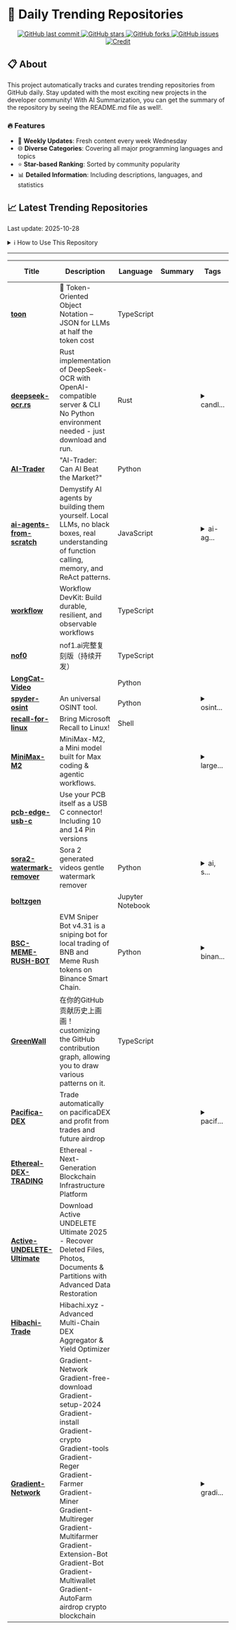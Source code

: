 # 🌟 Daily Trending Repositories

<div align="center">
<a href="https://github.com/marc-ko/daily-trending-repo/commits/main">
    <img src="https://img.shields.io/github/last-commit/marc-ko/daily-trending-repo" alt="GitHub last commit" />
</a>

<a href="https://github.com/marc-ko/daily-trending-repo/stargazers">
    <img src="https://img.shields.io/github/stars/marc-ko/daily-trending-repo" alt="GitHub stars" />
</a>
<a href="https://github.com/marc-ko/daily-trending-repo/network/members">
    <img src="https://img.shields.io/github/forks/marc-ko/daily-trending-repo" alt="GitHub forks" />
</a>
<a href="https://github.com/marc-ko/daily-trending-repo/issues">
    <img src="https://img.shields.io/github/issues/marc-ko/daily-trending-repo" alt="GitHub issues" />
</a>
<a alt="credit" href="https://github.com/zezhishao/DailyArXiv">
 <img src="https://img.shields.io/badge/credit%20-%20Idea%20From%20This%20Repo-blue" alt="Credit">
</a>
</div>

## 📋 About

This project automatically tracks and curates trending repositories from GitHub daily. Stay updated with the most exciting new projects in the developer community! With AI Summarization, you can get the summary of the repository by seeing the README.md file as well!.

### 🔥 Features

- 🔄 **Weekly Updates**: Fresh content every week Wednesday
- 🌐 **Diverse Categories**: Covering all major programming languages and topics
- ⭐ **Star-based Ranking**: Sorted by community popularity
- 📊 **Detailed Information**: Including descriptions, languages, and statistics

## 📈 Latest Trending Repositories

Last update: 2025-10-28

<details>
<summary>ℹ️ How to Use This Repository</summary>

1. **Star & Watch**: Click the 'Star' and 'Watch' buttons to receive weekly email notifications
2. **Browse**: Explore trending repositories organized by popularity
3. **Contribute**: Feel free to open issues or suggest improvements

</details>

---

| **Title** | **Description** | **Language** | **Summary** | **Tags** | **Stars Count** |
| --- | --- | --- | --- | --- | --- |
| **[toon](https://github.com/johannschopplich/toon)** | 🎒 Token-Oriented Object Notation – JSON for LLMs at half the token cost | TypeScript |  |  | 1940 |
| **[deepseek-ocr.rs](https://github.com/TimmyOVO/deepseek-ocr.rs)** | Rust implementation of DeepSeek-OCR with OpenAI-compatible server & CLI No Python environment needed - just download and run. | Rust |  | <details><summary>candl...</summary><p>candle, ocr, ocr-recognition, openai, rust</p></details> | 1100 |
| **[AI-Trader](https://github.com/HKUDS/AI-Trader)** | "AI-Trader: Can AI Beat the Market?" | Python |  |  | 1043 |
| **[ai-agents-from-scratch](https://github.com/pguso/ai-agents-from-scratch)** | Demystify AI agents by building them yourself. Local LLMs, no black boxes, real understanding of function calling, memory, and ReAct patterns. | JavaScript |  | <details><summary>ai-ag...</summary><p>ai-agents, educational, function-calling, llm, llm-agent, node-llama-cpp, react-agent, tutorial</p></details> | 919 |
| **[workflow](https://github.com/vercel/workflow)** | Workflow DevKit: Build durable, resilient, and observable workflows | TypeScript |  |  | 800 |
| **[nof0](https://github.com/wquguru/nof0)** | nof1.ai完整复刻版（持续开发） | TypeScript |  |  | 667 |
| **[LongCat-Video](https://github.com/meituan-longcat/LongCat-Video)** |  | Python |  |  | 588 |
| **[spyder-osint](https://github.com/mocred/spyder-osint)** | An universal OSINT tool. | Python |  | <details><summary>osint...</summary><p>osint, osint-python, osint-resources, osint-tool, osint-tools, spyder-osint</p></details> | 551 |
| **[recall-for-linux](https://github.com/rolflobker/recall-for-linux)** | Bring Microsoft Recall to Linux! | Shell |  |  | 467 |
| **[MiniMax-M2](https://github.com/MiniMax-AI/MiniMax-M2)** | MiniMax-M2, a Mini model built for Max coding & agentic workflows. |  |  | <details><summary>large...</summary><p>large-language-models, llm</p></details> | 460 |
| **[pcb-edge-usb-c](https://github.com/AnasMalas/pcb-edge-usb-c)** | Use your PCB itself as a USB C connector! Including 10 and 14 Pin versions |  |  |  | 374 |
| **[sora2-watermark-remover](https://github.com/silver10t/sora2-watermark-remover)** | Sora 2 generated videos gentle watermark remover | Python |  | <details><summary>ai, s...</summary><p>ai, sora-ai, sora2, sora2-watermark-remover</p></details> | 344 |
| **[boltzgen](https://github.com/HannesStark/boltzgen)** |  | Jupyter Notebook |  |  | 314 |
| **[BSC-MEME-RUSH-BOT](https://github.com/PYrOogrEvENUs/BSC-MEME-RUSH-BOT)** | EVM Sniper Bot v4.31 is a sniping bot for local trading of BNB and Meme Rush tokens on Binance Smart Chain. | Python |  | <details><summary>binan...</summary><p>binance, bsc, evm, meme, rush, sandwich</p></details> | 291 |
| **[GreenWall](https://github.com/zmrlft/GreenWall)** | 在你的GitHub贡献历史上画画！customizing the GitHub contribution graph, allowing you to draw various patterns on it. | TypeScript |  |  | 276 |
| **[Pacifica-DEX](https://github.com/azhrzuhro/Pacifica-DEX)** | Trade automatically on pacificaDEX and profit from trades and future airdrop |  |  | <details><summary>pacif...</summary><p>pacifica-airdrop, pacifica-dex, pacifica-drop, pacifica-procent, pacifica-sol, pacifica-top-10, pacifica-trading</p></details> | 273 |
| **[Ethereal-DEX-TRADING](https://github.com/AnshulTulsian749/Ethereal-DEX-TRADING)** | Ethereal - Next-Generation Blockchain Infrastructure Platform |  |  |  | 272 |
| **[Active-UNDELETE-Ultimate](https://github.com/PerformMAx/Active-UNDELETE-Ultimate)** | Download Active UNDELETE Ultimate 2025 - Recover Deleted Files, Photos, Documents & Partitions with Advanced Data Restoration |  |  |  | 272 |
| **[Hibachi-Trade](https://github.com/atul695/Hibachi-Trade)** | Hibachi.xyz - Advanced Multi-Chain DEX Aggregator & Yield Optimizer |  |  |  | 272 |
| **[Gradient-Network](https://github.com/ashashty/Gradient-Network)** | Gradient-Network Gradient-free-download Gradient-setup-2024 Gradient-install Gradient-crypto Gradient-tools Gradient-Reger Gradient-Farmer Gradient-Miner Gradient-Multireger Gradient-Multifarmer Gradient-Extension-Bot Gradient-Bot Gradient-Multiwallet Gradient-AutoFarm airdrop crypto blockchain |  |  | <details><summary>gradi...</summary><p>gradient-crypto, gradient-farmer, gradient-free-download, gradient-install, gradient-network, gradient-reger, gradient-setup-2025, gradient-tools</p></details> | 272 |

